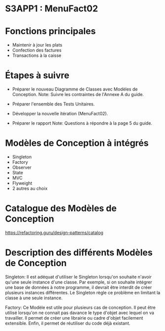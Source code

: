 # S3APP1 : MenuFact02

# Fonctions principales
- Maintenir à jour les plats
- Confection des factures
- Transactions à la caisse


# Étapes à suivre
- Préparer le nouveau Diagramme de Classes avec Modèles de Conception.
Note: Suivre les contraintes de l'Annexe A du guide.

- Préparer l'ensemble des Tests Unitaires.

- Développer la nouvelle itération (MenuFact02).

- Préparer le rapport
Note: Questions à répondre à la page 5 du guide.


# Modèles de Conception à intégrés
- Singleton
- Factory
- Observer
- State
- MVC
- Flyweight
- 2 autres au choix

# Catalogue des Modèles de Conception
https://refactoring.guru/design-patterns/catalog

# Description des différents Modèles de Conception
Singleton:
Il est adéquat d'utiliser le Singleton lorsqu'on souhaite n'avoir
qu'une seule instance d'une classe. Par exemple, si on souhaite
intégrer une base de données à notre programme, il devrait être
interdit de créer plusieurs instances différentes. Le Singleton
règle ce problème en limitant la classe à une seule instance.

Factory:
Ce Modèle est utile pour plusieurs cas de conception. Il peut être
utilisé lorsqu'on ne connait pas davance le type d'objet avec
lequel on va travailler. Il permet de créer une librairie ou cadre
d'objet facilement extensible. Enfin, il permet de réutiliser du
code déjà existant.

